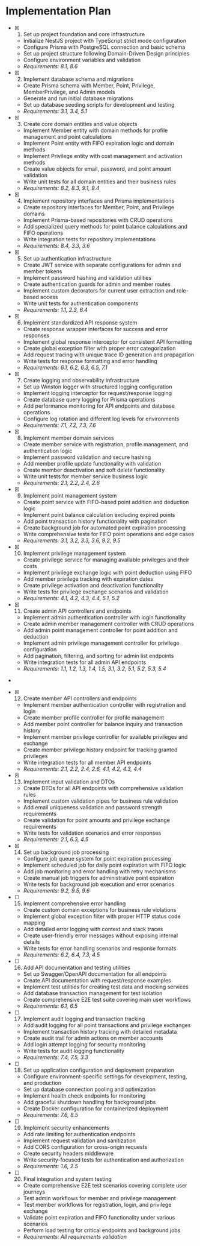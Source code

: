 # Implementation Plan

- [x] 1. Set up project foundation and core infrastructure
  - Initialize NestJS project with TypeScript strict mode configuration
  - Configure Prisma with PostgreSQL connection and basic schema
  - Set up project structure following Domain-Driven Design principles
  - Configure environment variables and validation
  - _Requirements: 8.1, 8.6_

- [x] 2. Implement database schema and migrations
  - Create Prisma schema with Member, Point, Privilege, MemberPrivilege, and Admin models
  - Generate and run initial database migrations
  - Set up database seeding scripts for development and testing
  - _Requirements: 3.1, 3.4, 5.1_

- [x] 3. Create core domain entities and value objects
  - Implement Member entity with domain methods for profile management and point calculations
  - Implement Point entity with FIFO expiration logic and domain methods
  - Implement Privilege entity with cost management and activation methods
  - Create value objects for email, password, and point amount validation
  - Write unit tests for all domain entities and their business rules
  - _Requirements: 8.2, 8.3, 9.1, 9.4_

- [x] 4. Implement repository interfaces and Prisma implementations
  - Create repository interfaces for Member, Point, and Privilege domains
  - Implement Prisma-based repositories with CRUD operations
  - Add specialized query methods for point balance calculations and FIFO operations
  - Write integration tests for repository implementations
  - _Requirements: 8.4, 3.3, 3.6_

- [x] 5. Set up authentication infrastructure
  - Create JWT service with separate configurations for admin and member tokens
  - Implement password hashing and validation utilities
  - Create authentication guards for admin and member routes
  - Implement custom decorators for current user extraction and role-based access
  - Write unit tests for authentication components
  - _Requirements: 1.1, 2.3, 6.4_

- [x] 6. Implement standardized API response system
  - Create response wrapper interfaces for success and error responses
  - Implement global response interceptor for consistent API formatting
  - Create global exception filter with proper error categorization
  - Add request tracing with unique trace ID generation and propagation
  - Write tests for response formatting and error handling
  - _Requirements: 6.1, 6.2, 6.3, 6.5, 7.1_

- [x] 7. Create logging and observability infrastructure
  - Set up Winston logger with structured logging configuration
  - Implement logging interceptor for request/response logging
  - Create database query logging for Prisma operations
  - Add performance monitoring for API endpoints and database operations
  - Configure log rotation and different log levels for environments
  - _Requirements: 7.1, 7.2, 7.3, 7.6_

- [x] 8. Implement member domain services
  - Create member service with registration, profile management, and authentication logic
  - Implement password validation and secure hashing
  - Add member profile update functionality with validation
  - Create member deactivation and soft delete functionality
  - Write unit tests for member service business logic
  - _Requirements: 2.1, 2.2, 2.4, 2.6_

- [x] 9. Implement point management system
  - Create point service with FIFO-based point addition and deduction logic
  - Implement point balance calculation excluding expired points
  - Add point transaction history functionality with pagination
  - Create background job for automated point expiration processing
  - Write comprehensive tests for FIFO point operations and edge cases
  - _Requirements: 3.1, 3.2, 3.3, 3.6, 9.2, 9.5_

- [x] 10. Implement privilege management system
  - Create privilege service for managing available privileges and their costs
  - Implement privilege exchange logic with point deduction using FIFO
  - Add member privilege tracking with expiration dates
  - Create privilege activation and deactivation functionality
  - Write tests for privilege exchange scenarios and validation
  - _Requirements: 4.1, 4.2, 4.3, 4.4, 5.1, 5.2_


- [x] 11. Create admin API controllers and endpoints
  - Implement admin authentication controller with login functionality
  - Create admin member management controller with CRUD operations
  - Add admin point management controller for point addition and deduction
  - Implement admin privilege management controller for privilege configuration
  - Add pagination, filtering, and sorting for admin list endpoints
  - Write integration tests for all admin API endpoints
  - _Requirements: 1.1, 1.2, 1.3, 1.4, 1.5, 3.1, 3.2, 5.1, 5.2, 5.3, 5.4_
-

- [x] 12. Create member API controllers and endpoints
  - Implement member authentication controller with registration and login
  - Create member profile controller for profile management
  - Add member point controller for balance inquiry and transaction history
  - Implement member privilege controller for available privileges and exchange
  - Create member privilege history endpoint for tracking granted privileges
  - Write integration tests for all member API endpoints
  - _Requirements: 2.1, 2.2, 2.4, 2.6, 4.1, 4.2, 4.3, 4.4_

- [x] 13. Implement input validation and DTOs
  - Create DTOs for all API endpoints with comprehensive validation rules
  - Implement custom validation pipes for business rule validation
  - Add email uniqueness validation and password strength requirements
  - Create validation for point amounts and privilege exchange requirements
  - Write tests for validation scenarios and error responses
  - _Requirements: 2.1, 6.3, 4.5_

- [x] 14. Set up background job processing
  - Configure job queue system for point expiration processing
  - Implement scheduled job for daily point expiration with FIFO logic
  - Add job monitoring and error handling with retry mechanisms
  - Create manual job triggers for administrative point expiration
  - Write tests for background job execution and error scenarios
  - _Requirements: 9.2, 9.5, 9.6_

- [ ] 15. Implement comprehensive error handling
  - Create custom domain exceptions for business rule violations
  - Implement global exception filter with proper HTTP status code mapping
  - Add detailed error logging with context and stack traces
  - Create user-friendly error messages without exposing internal details
  - Write tests for error handling scenarios and response formats
  - _Requirements: 6.2, 6.4, 7.3, 4.5_

- [ ] 16. Add API documentation and testing utilities
  - Set up Swagger/OpenAPI documentation for all endpoints
  - Create API documentation with request/response examples
  - Implement test utilities for creating test data and mocking services
  - Add database transaction management for test isolation
  - Create comprehensive E2E test suite covering main user workflows
  - _Requirements: 6.1, 6.5_

- [ ] 17. Implement audit logging and transaction tracking
  - Add audit logging for all point transactions and privilege exchanges
  - Implement transaction history tracking with detailed metadata
  - Create audit trail for admin actions on member accounts
  - Add login attempt logging for security monitoring
  - Write tests for audit logging functionality
  - _Requirements: 7.4, 7.5, 3.3_

- [ ] 18. Set up application configuration and deployment preparation
  - Configure environment-specific settings for development, testing, and production
  - Set up database connection pooling and optimization
  - Implement health check endpoints for monitoring
  - Add graceful shutdown handling for background jobs
  - Create Docker configuration for containerized deployment
  - _Requirements: 7.6, 8.5_

- [ ] 19. Implement security enhancements
  - Add rate limiting for authentication endpoints
  - Implement request validation and sanitization
  - Add CORS configuration for cross-origin requests
  - Create security headers middleware
  - Write security-focused tests for authentication and authorization
  - _Requirements: 1.6, 2.5_

- [ ] 20. Final integration and system testing
  - Create comprehensive E2E test scenarios covering complete user journeys
  - Test admin workflows for member and privilege management
  - Test member workflows for registration, login, and privilege exchange
  - Validate point expiration and FIFO functionality under various scenarios
  - Perform load testing for critical endpoints and background jobs
  - _Requirements: All requirements validation_